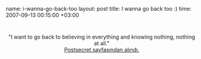 name: i-wanna-go-back-too
layout: post
title: I wanna go back too :)
time: 2007-09-13 00:15:00 +03:00

<center><a onblur="try {parent.deselectBloggerImageGracefully();} catch(e) {}" href="http://3.bp.blogspot.com/_AZvuJ9kmERM/RuhXNhti7SI/AAAAAAAAAI8/JiFqNCN1KBQ/s1600-h/goback.jpg"><img style="display:block; margin:0px auto 10px; text-align:center;cursor:pointer; cursor:hand;" src="http://3.bp.blogspot.com/_AZvuJ9kmERM/RuhXNhti7SI/AAAAAAAAAI8/JiFqNCN1KBQ/s400/goback.jpg" border="0" alt=""id="BLOGGER_PHOTO_ID_5109429667151146274" /></a><br />"I want to go back to believing in everything and knowing nothing, nothing at all."<br /><a href="http://postsecret.blogspot.com">Postsecret sayfasından alındı.</a><br /></center>
